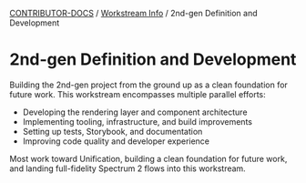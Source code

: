 <!-- Generated breadcrumbs - DO NOT EDIT -->

[CONTRIBUTOR-DOCS](../../README.md) / [Workstream Info](../README.md) / 2nd-gen Definition and Development

<!-- Document title (editable) -->

# 2nd-gen Definition and Development

<!-- Document content (editable) -->

Building the 2nd-gen project from the ground up as a clean foundation for future work. This workstream encompasses multiple parallel efforts:

- Developing the rendering layer and component architecture
- Implementing tooling, infrastructure, and build improvements
- Setting up tests, Storybook, and documentation
- Improving code quality and developer experience

Most work toward Unification, building a clean foundation for future work, and landing full-fidelity Spectrum 2 flows into this workstream.

